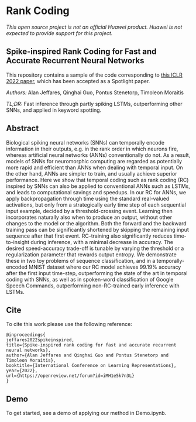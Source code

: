 # Rank Coding
_This open source project is not an official Huawei product. Huawei is not expected to provide support for this project._
## Spike-inspired Rank Coding for Fast and Accurate Recurrent Neural Networks

This repository contains a sample of the code corresponding to [this ICLR 2022 paper](https://openreview.net/forum?id=iMH1e5k7n3L), which has been accepted as a Spotlight paper. 

_Authors:_ Alan Jeffares, Qinghai Guo, Pontus Stenetorp, Timoleon Moraitis

_TL;DR:_ Fast inference through partly spiking LSTMs, outperforming other SNNs, and applied in keyword spotting.

## Abstract
Biological spiking neural networks (SNNs) can temporally encode information in their outputs, e.g. in the rank order in which neurons fire, whereas artificial neural networks (ANNs) conventionally do not. As a result, models of SNNs for neuromorphic computing are regarded as potentially more rapid and efficient than ANNs when dealing with temporal input. On the other hand, ANNs are simpler to train, and usually achieve superior performance. Here we show that temporal coding such as rank coding (RC) inspired by SNNs can also be applied to conventional ANNs such as LSTMs, and leads to computational savings and speedups.
In our RC for ANNs, we apply backpropagation through time using the standard real-valued activations, but only from a strategically early time step of each sequential input example, decided by a threshold-crossing event. Learning then incorporates naturally also when to produce an output, without other changes to the model or the algorithm. Both the forward and the backward training pass can be significantly shortened by skipping the remaining input sequence after that first event. RC-training also significantly reduces time-to-insight during inference, with a minimal decrease in accuracy. The desired speed-accuracy trade-off is tunable by varying the threshold or a regularization parameter that rewards output entropy. We demonstrate these in two toy problems of sequence classification, and in a temporally-encoded MNIST dataset where our RC model achieves 99.19% accuracy after the first input time-step, outperforming the state of the art in temporal coding with SNNs, as well as in spoken-word classification of Google Speech Commands, outperforming non-RC-trained early inference with LSTMs.

## Cite
To cite this work please use the following reference:

    @inproceedings{
    jeffares2022spikeinspired,
    title={Spike-inspired rank coding for fast and accurate recurrent neural networks},
    author={Alan Jeffares and Qinghai Guo and Pontus Stenetorp and Timoleon Moraitis},
    booktitle={International Conference on Learning Representations},
    year={2022},
    url={https://openreview.net/forum?id=iMH1e5k7n3L}
    }

## Demo
To get started, see a demo of applying our method in Demo.ipynb.
